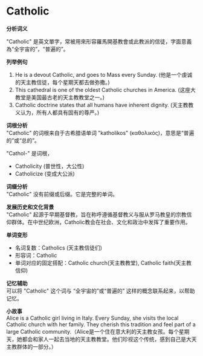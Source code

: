 # Catholic

**分析词义**

  

"Catholic" 是英文單字，常被用來形容羅馬開基教會或此教派的信徒，字面意義為“全宇宙的”，“普遍的”。

  

**列举例句**

  

1.  He is a devout Catholic, and goes to Mass every Sunday. (他是一个虔诚的天主教信徒，每个星期天都去做弥撒。)
2.  This cathedral is one of the oldest Catholic churches in America. (这座大教堂是美国最古老的天主教教堂之一。)
3.  Catholic doctrine states that all humans have inherent dignity. (天主教教义认为，所有人都具有固有的尊严。)

  

**词根分析**  
"Catholic" 的词根来自于古希腊语单词 "katholikos" (καθολικός)，意思是“普遍的”或“总的”。

  

"Cathol-" 是词根，

  

*   Catholicity (普世性，大公性)
*   Catholicize (变成大公派)

  

**词缀分析**  
"Catholic" 没有前缀或后缀。它是完整的单词。

  

**发展历史和文化背景**  
"Catholic" 起源于早期基督教，旨在称呼遵循基督教义与服从罗马教皇的宗教信仰群体。在中世纪欧洲，Catholic教会在社会、文化和政治中发挥了重要作用。

  

**单词变形**

  

*   名词复数：Catholics (天主教信徒们)
*   形容词：Catholic
*   单词对应的固定搭配：Catholic church(天主教教堂), Catholic faith(天主教信仰)

  

**记忆辅助**  
可以将 "Catholic" 这个词与 “全宇宙的”或“普遍的” 这样的概念联系起来，以帮助记忆。

  

**小故事**  
Alice is a Catholic girl living in Italy. Every Sunday, she visits the local Catholic church with her family. They cherish this tradition and feel part of a large Catholic community.（Alice是一个住在意大利的天主教女孩。每个星期天，她都会和家人一起去当地的天主教教堂。他们珍视这个传统，感到自己是大天主教群体的一部分。）
